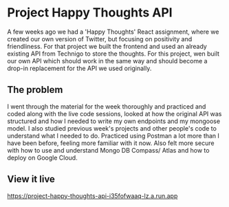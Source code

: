 # Project Happy Thoughts API

A few weeks ago we had a 'Happy Thoughts' React assignment, where we created our own version of Twitter, but focusing on positivity and friendliness. For that project we built the frontend and used an already existing API from Technigo to store the thoughts. For this project, wen built our own API which should work in the same way and should become a drop-in replacement for the API we used originally.

## The problem

I went through the material for the week thoroughly and practiced and coded along with the live code sessions, looked at how the original API was structured and how I needed to write my own endpoints and my mongoose model. I also studied previous week's projects and other people's code to understand what I needed to do. Practiced using Postman a lot more than I have been before, feeling more familiar with it now. Also felt more secure with how to use and understand Mongo DB Compass/ Atlas and how to deploy on Google Cloud.

## View it live

https://project-happy-thoughts-api-i35fofwaaq-lz.a.run.app
